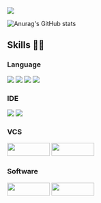<img src="https://capsule-render.vercel.app/api?type=Waving&color=gradient&height=200&section=header&text=「%20jang%20eun%20gye%20」&fontSize=40&animation=fadeIn&fontAlignY=40" />

![Anurag's GitHub stats](https://github-readme-stats.vercel.app/api?username=jangeungye&show_icons=true&theme=radical)


## Skills 🧑‍💻

<!--
**jangeungue/jangeungue** is a ✨ _special_ ✨ repository because its `README.md` (this file) appears on your GitHub profile.

Here are some ideas to get you started:

- 🔭 I’m currently working on ...
- 🌱 I’m currently learning ...
- 👯 I’m looking to collaborate on ...
- 🤔 I’m looking for help with ...
- 💬 Ask me about ...
- 📫 How to reach me: ...
- 😄 Pronouns: ...
- ⚡ Fun fact: ...
-->
### Language
<img src="https://img.shields.io/badge/C-A8B9CC?style=flat-square&logo=C&logoColor=white"/> <img src="https://img.shields.io/badge/C%23-512BD4?style=flat-square&logo=csharp&logoColor=white"/> <img src="https://img.shields.io/badge/C++-00599C?style=flat-square&logo=cplusplus&logoColor=white"/> <img src="https://img.shields.io/badge/Python-3776AB?style=flat-square&logo=python&logoColor=white"/>

### IDE
<img src="https://img.shields.io/badge/Visual Studio-5C2D91?style=flat-square&logo=visualstudio&logoColor=white"/> <img src="https://img.shields.io/badge/Visual Studio Code-007ACC?style=flat-square&logo=visualstudiocode&logoColor=white"/>

### VCS
<img src="https://img.shields.io/badge/Github-9146FF?style=flat-square&logo=github&logoColor=white" width="100" height="30"/> <img src="https://img.shields.io/badge/Git-FF4500?style=flat-square&logo=git&logoColor=white" width="100" height="30"/>

### Software
<img src="https://img.shields.io/badge/Unity-000000?style=flat-square&logo=unity&logoColor=white" width="100" height="30"/> <img src="https://img.shields.io/badge/Unreal Engine-0E1128?style=flat-square&logo=unrealengine&logoColor=white" width="100" height="30"/>
